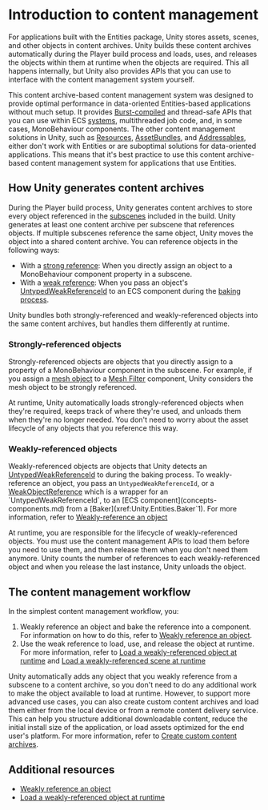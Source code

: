 # Introduction to content management

For applications built with the Entities package, Unity stores assets, scenes, and other objects in content archives. Unity builds these content archives automatically during the Player build process and loads, uses, and releases the objects within them at runtime when the objects are required. This all happens internally, but Unity also provides APIs that you can use to interface with the content management system yourself.

This content archive-based content management system was designed to provide optimal performance in data-oriented Entities-based applications without much setup. It provides [Burst-compiled](https://docs.unity3d.com/Packages/com.unity.burst@latest) and thread-safe APIs that you can use within ECS [systems](concepts-systems.md), multithreaded job code, and, in some cases, MonoBehaviour components. The other content management solutions in Unity, such as [Resources](xref:UnityEngine.Resources), [AssetBundles](xref:AssetBundlesIntro), and [Addressables](https://docs.unity3d.com/Packages/com.unity.addressables@latest), either don't work with Entities or are suboptimal solutions for data-oriented applications. This means that it's best practice to use this content archive-based content management system for applications that use Entities.

## How Unity generates content archives

During the Player build process, Unity generates content archives to store every object referenced in the [subscenes](conversion-subscenes.md) included in the build. Unity generates at least one content archive per subscene that references objects. If multiple subscenes reference the same object, Unity moves the object into a shared content archive. You can reference objects in the following ways:

* With a [strong reference](#strongly-referenced-objects): When you directly assign an object to a MonoBehaviour component property in a subscene.
* With a [weak reference](#weakly-referenced-objects): When you pass an object's [UntypedWeakReferenceId](xref:Unity.Entities.Serialization.UntypedWeakReferenceId) to an ECS component during the [baking process](baking-overview.md).

Unity bundles both strongly-referenced and weakly-referenced objects into the same content archives, but handles them differently at runtime.

### Strongly-referenced objects

Strongly-referenced objects are objects that you directly assign to a property of a MonoBehaviour component in the subscene. For example, if you assign a [mesh object](xref:class-Mesh) to a [Mesh Filter](xref:class-MeshFilter) component, Unity considers the mesh object to be strongly referenced.

At runtime, Unity automatically loads strongly-referenced objects when they're required, keeps track of where they're used, and unloads them when they're no longer needed. You don't need to worry about the asset lifecycle of any objects that you reference this way.

### Weakly-referenced objects

Weakly-referenced objects are objects that Unity detects an [UntypedWeakReferenceId](xref:Unity.Entities.Serialization.UntypedWeakReferenceId) to during the baking process. To weakly-reference an object, you pass an `UntypedWeakReferenceId`, or a [WeakObjectReference](xref:Unity.Entities.Content.WeakObjectReference`1) which is a wrapper for an `UntypedWeakReferenceId`, to an [ECS component](concepts-components.md) from a [Baker](xref:Unity.Entities.Baker`1). For more information, refer to [Weakly-reference an object](content-management-get-a-weak-reference.md)

At runtime, you are responsible for the lifecycle of weakly-referenced objects. You must use the content management APIs to load them before you need to use them, and then release them when you don't need them anymore. Unity counts the number of references to each weakly-referenced object and when you release the last instance, Unity unloads the object.

## The content management workflow

In the simplest content management workflow, you:

1. Weakly reference an object and bake the reference into a component. For information on how to do this, refer to [Weakly reference an object](content-management-get-a-weak-reference.md).
2. Use the weak reference to load, use, and release the object at runtime. For more information, refer to [Load a weakly-referenced object at runtime](content-management-load-an-object.md) and [Load a weakly-referenced scene at runtime](content-management-load-a-scene.md)

Unity automatically adds any object that you weakly reference from a subscene to a content archive, so you don't need to do any additional work to make the object available to load at runtime. However, to support more advanced use cases, you can also create custom content archives and load them either from the local device or from a remote content delivery service. This can help you structure additional downloadable content, reduce the initial install size of the application, or load assets optimized for the end user's platform. For more information, refer to [Create custom content archives](content-management-create-content-archives.md).

## Additional resources

* [Weakly reference an object](content-management-get-a-weak-reference.md)
* [Load a weakly-referenced object at runtime](content-management-load-an-object.md)